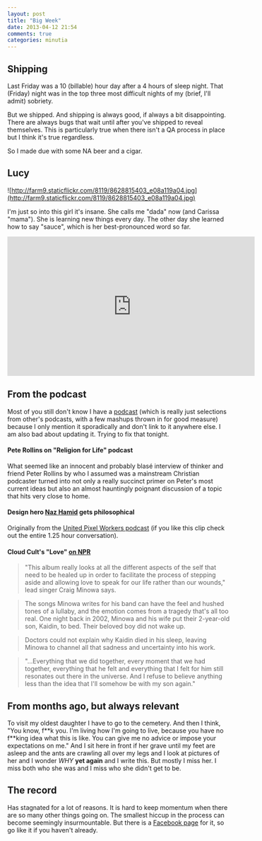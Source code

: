 ```yaml
---
layout: post
title: "Big Week"
date: 2013-04-12 21:54
comments: true
categories: minutia
---
```


## Shipping

Last Friday was a 10 (billable) hour day after a 4 hours of sleep night. That (Friday) night was in the top three most difficult nights of my (brief, I'll admit) sobriety.

But we shipped. And shipping is always good, if always a bit disappointing. There are always bugs that wait until after you've shipped to reveal themselves. This is particularly true when there isn't a QA process in place but I think it's true regardless.

So I made due with some NA beer and a cigar.

## Lucy

![http://farm9.staticflickr.com/8119/8628815403_e08a119a04.jpg](http://farm9.staticflickr.com/8119/8628815403_e08a119a04.jpg)

I'm just so into this girl it's insane. She calls me "dada" now (and Carissa "mama"). She is learning new things every day. The other day she learned how to say "sauce", which is her best-pronounced word so far.

<iframe width="560" height="315" src="http://www.youtube.com/embed/Ng07_fdvY68?rel=0" frameborder="0" allowfullscreen></iframe>

## From the podcast

Most of you still don't know I have a [podcast](http://huffduffer.com/johnnycitizen) (which is really just selections from other's podcasts, with a few mashups thrown in for good measure) because I only mention it sporadically and don't link to it anywhere else. I am also bad about updating it. Trying to fix that tonight.

#### Pete Rollins on "Religion for Life" podcast

What seemed like an innocent and probably blasé interview of thinker and friend Peter Rollins by who I assumed was a mainstream Christian podcaster turned into not only a really succinct primer on Peter's most current ideas but also an almost hauntingly poignant discussion of a topic that hits very close to home.

<audio src="http://religionforlife.podomatic.com/enclosure/2013-03-28T12_54_16-07_00.mp3"></audio>

#### Design hero [Naz Hamid](http://nazhamid.com/) gets philosophical

Originally from the [United Pixel Workers podcast](http://www.unitedpixelworkers.com/pages/podcast) (if you like this clip check out the entire 1.25 hour conversation). 

<audio src="http://johnnycitizen.com/podcast/jcp_13.mp3"></audio>

#### Cloud Cult's "Love" [on NPR](http://www.npr.org/2013/03/06/173518074/cloud-cults-love-channels-a-life-tested-by-loss)

> "This album really looks at all the different aspects of the self that need to be healed up in order to facilitate the process of stepping aside and allowing love to speak for our life rather than our wounds," lead singer Craig Minowa says.

> The songs Minowa writes for his band can have the feel and hushed tones of a lullaby, and the emotion comes from a tragedy that's all too real. One night back in 2002, Minowa and his wife put their 2-year-old son, Kaidin, to bed. Their beloved boy did not wake up.

> Doctors could not explain why Kaidin died in his sleep, leaving Minowa to channel all that sadness and uncertainty into his work.

<audio src="http://pd.npr.org/anon.npr-mp3/npr/me/2013/03/20130306_me_19.mp3"></audio>

> "...Everything that we did together, every moment that we had together, everything that he felt and everything that I felt for him still resonates out there in the universe. And I refuse to believe anything less than the idea that I'll somehow be with my son again."

## From months ago, but always relevant

To visit my oldest daughter I have to go to the cemetery. And then I think, "You know, f\*\*k you. I'm living how I'm going to live, because you have no f\*\*king idea what this is like. You can give me no advice or impose your expectations on me." And I sit here in front if her grave until my feet are asleep and the ants are crawling all over my legs and I look at pictures of her and I wonder *WHY* **yet again** and I write this. But mostly I miss her. I miss both who she was and I miss who she didn't get to be. 

## The record

Has stagnated for a lot of reasons. It is hard to keep momentum when there are so many other things going on. The smallest hiccup in the process can become seemingly insurmountable. But there is a [Facebook page](https://www.facebook.com/formtherecord) for it, so go like it if you haven't already.
